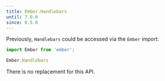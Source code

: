 ```yaml
---
title: Ember.Handlebars
until: 7.0.0
since: 6.5.0
---
```



Previously, `Handlebars` could be accessed via the `Ember` import:
```js
import Ember from 'ember';

Ember.Handlebars
```

There is no replacement for this API.
